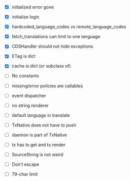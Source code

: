 - [x] initialized error gone
- [x] initialize logic
- [x] hardcoded_language_codes vs remote_language_codes

- [x] fetch_translations can limit to one language
- [x] CDSHandler should not hide exceptions
- [x] ETag is dict
- [x] cache is dict (or subclass of)

- [ ] No constants
- [ ] missing/error policies are callables
- [ ] event dispatcher
- [ ] no string renderer
- [ ] default language in translate
- [ ] TxNative does not have to push
- [ ] daemon is part of TxNative
- [ ] tx has tx.get and tx.render
- [ ] SourceString is not weird
- [ ] Don't escape
- [ ] 79-char limit

